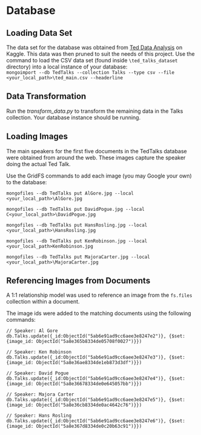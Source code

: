 # Database

## Loading Data Set
The data set for the database was obtained from [Ted Data Analysis](https://www.kaggle.com/rounakbanik/ted-data-analysis/data) on Kaggle.
This data was then pruned to suit the needs of this project. 
Use the command to load the CSV data set (found inside `\ted_talks_dataset` directory) into a local instance of your database: <br/>
`mongoimport --db TedTalks --collection Talks --type csv --file <your_local_path>\ted_main.csv --headerline`

## Data Transformation
Run the _transform_data.py_ to transform the remaining data in the Talks collection. Your database instance should be running.

## Loading Images
The main speakers for the first five documents in the TedTalks database were obtained from around the web. These images capture the speaker doing the actual Ted Talk.
 
 Use the GridFS commands to add each image (you may Google your own) to the database: <br/>
```
mongofiles --db TedTalks put AlGore.jpg --local <your_local_path>\AlGore.jpg

mongofiles --db TedTalks put DavidPogue.jpg --local C<your_local_path>\DavidPogue.jpg

mongofiles --db TedTalks put HansRosling.jpg --local <your_local_path>\HansRosling.jpg

mongofiles --db TedTalks put KenRobinson.jpg --local <your_local_path>KenRobinson.jpg

mongofiles --db TedTalks put MajoraCarter.jpg --local <your_local_path>\MajoraCarter.jpg
```

## Referencing Images from Documents
A 1:1 relationship model was used to reference an image from the `fs.files` collection within a document. 

The image ids were added to the matching documents using the following commands: <br/>
```
// Speaker: Al Gore
db.Talks.update({_id:ObjectId("5ab6e91ad9cc6aee3e8247e2")}, {$set: {image_id: ObjectId("5a8e365b8334de05708f0027")}})

// Speaker: Ken Robinson
db.Talks.update({_id:ObjectId("5ab6e91ad9cc6aee3e8247e3")}, {$set: {image_id: ObjectId("5a8e36ae8334de1eb873d3df")}})

// Speaker: David Pogue
db.Talks.update({_id:ObjectId("5ab6e91ad9cc6aee3e8247e4")}, {$set: {image_id: ObjectId("5a8e36678334de0e645057bb")}})

// Speaker: Majora Carter
db.Talks.update({_id:ObjectId("5ab6e91ad9cc6aee3e8247e5")}, {$set: {image_id: ObjectId("5a8e36cb8334de0ac4642c76")}})

// Speaker: Hans Rosling
db.Talks.update({_id:ObjectId("5ab6e91ad9cc6aee3e8247e6")}, {$set: {image_id: ObjectId("5a8e367d8334de0c20b63c91")}})
```
